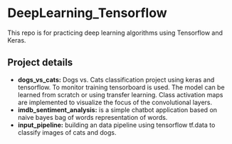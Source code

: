 
# DeepLearning_Tensorflow
This repo is for practicing deep learning algorithms using Tensorflow and Keras. 

## Project details

- **dogs_vs_cats:** Dogs vs. Cats classification project using keras and tensorflow. To monitor training tensorboard is used. The model can be learned from scratch or using transfer learning. Class activation maps are implemented to visualize the focus of  the convolutional layers. 
- **imdb_sentiment_analysis:** is a simple chatbot application based on naive bayes bag of words representation of words.  
- **input_pipeline:** building an data pipeline using tensorflow tf.data to classify images of cats and dogs.
